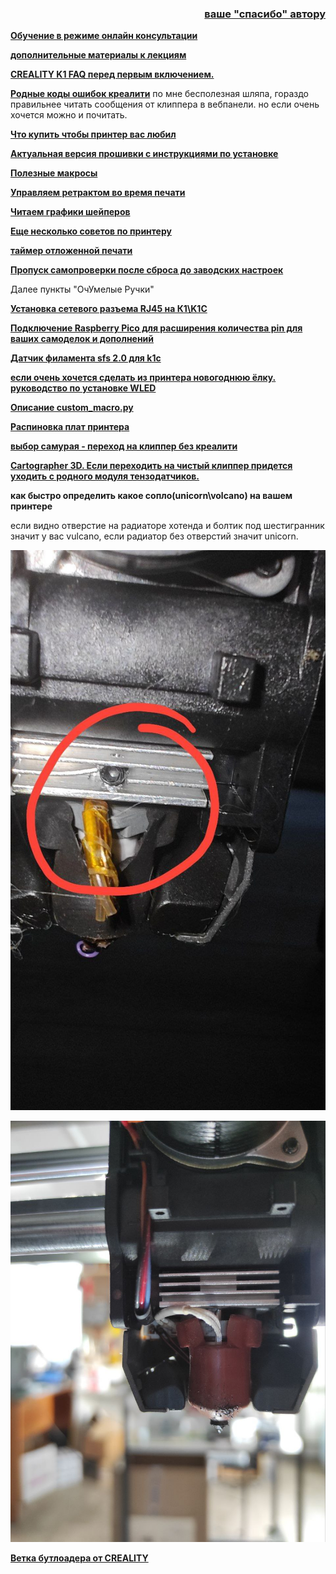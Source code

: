<h3 align="right"><a href="https://www.tinkoff.ru/rm/yakovleva.irina203/51ZSr71845" target="_blank">ваше "спасибо" автору</a></h3>

[**Обучение в режиме онлайн консультации**](kurs.md)

[**дополнительные материалы к лекциям**](/extras/readme.md)

[**CREALITY K1 FAQ перед первым включением.**](before_use.md)

[**Родные коды ошибок креалити**](https://store.creality.com/blog/creality-k1-fault-codes-list) по мне бесполезная шляпа, гораздо правильнее читать сообщения от клиппера в вебпанели. но если очень хочется можно и почитать. 

[**Что купить чтобы принтер вас любил**](/what_2_buy/readme.md)

[**Актуальная версия прошивки с инструкциями по установке**](/version_config/readme.md)

[**Полезные макросы**](/macros_helpfull/readme.md)

[**Управляем ретрактом во время печати**](/retract/readme.md)

[**Читаем графики шейперов**](/shaper/readme.md)

[**Еще несколько советов по принтеру**](/ferma/readme.md)

[**таймер отложенной печати**](timer.md)

[**Пропуск самопроверки после сброса до заводских настроек**](reset.md)

Далее  пункты "ОчУмелые Ручки"

[**Установка сетевого разъема RJ45 на К1\K1C**](ethernet.md)

[**Подключение Raspberry Pico для расширения количества pin для ваших самоделок и дополнений**](/usb/readme.md)

[**Датчик филамента sfs 2.0 для k1c**](/sfs/readme.md)

[**если очень хочется сделать из принтера новогоднюю ёлку. руководство по установке WLED**](https://github.com/Gliptopolis/WLED_Klipper)

[**Описание custom_macro.py**](custom_macro.md)

[**Распиновка плат принтера**](https://docs.google.com/presentation/d/1f6kJbMq7uSggC33zmIfcTPdG6r50PbbDut14u9vAcZA/edit#slide=id.g2c17ef9f2a4_0_0)

[**выбор самурая - переход на клиппер без креалити**](https://github.com/pellcorp/creality/wiki/K1-Stock-Mainboard-Less-Creality)

[**Cartographer 3D. Если переходить на чистый клиппер придется уходить с родного модуля тензодатчиков.**](https://docs.cartographer3d.com/cartographer-probe/installation-and-setup/creality-k1-and-k1-max-specific)



**как быстро определить какое сопло(unicorn\volcano) на вашем принтере**

если видно отверстие на радиаторе хотенда и болтик под шестигранник значит у вас vulcano, если радиатор без отверстий значит unicorn.

![](vulcano.jpg)

![](unicorn.jpg)


[**Ветка бутлоадера от CREALITY**](https://github.com/CrealityOfficial/K1_Series_Annex/releases/tag/V1.0.0)


